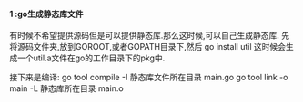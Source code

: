 #### 1 :go生成静态库文件
有时候不希望提供源码但是可以提供静态库.那么这时候,可以自己生成静态库.
先将源码文件夹,放到GOROOT,或者GOPATH目录下,然后
go install util
这时候会生成一个util.a文件在go的工作目录下的pkg中.

接下来是编译:
go tool compile -I 静态库文件所在目录 main.go
go tool link -o main -L 静态库所在目录 main.o

